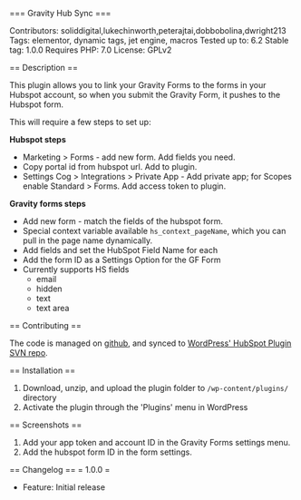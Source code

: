 === Gravity Hub Sync ===

Contributors: soliddigital,lukechinworth,peterajtai,dobbobolina,dwright213 
Tags: elementor, dynamic tags, jet engine, macros 
Tested up to: 6.2 
Stable tag: 1.0.0 
Requires PHP: 7.0 
License: GPLv2 


== Description ==

This plugin allows you to link your Gravity Forms to the forms in your Hubspot account, so when you submit the Gravity Form, it pushes to the Hubspot form.

This will require a few steps to set up:

**Hubspot steps**
- Marketing > Forms - add new form. Add fields you need.
- Copy portal id from hubspot url. Add to plugin.
- Settings Cog > Integrations > Private App - Add private app; for Scopes enable Standard > Forms. Add access token to plugin.

**Gravity forms steps**
- Add new form - match the fields of the hubspot form.
- Special context variable available `hs_context_pageName`, which you can pull in the page name dynamically.
- Add fields and set the HubSpot Field Name for each
- Add the form ID as a Settings Option for the GF Form
- Currently supports HS fields
  - email
  - hidden
  - text
  - text area

== Contributing ==

The code is managed on [github](https://github.com/SolidDigital/hubspot-plugin), and synced to [WordPress' HubSpot Plugin SVN repo](https://plugins.trac.wordpress.org/browser/hubspot-plugin/).

== Installation ==
1. Download, unzip, and upload the plugin folder to `/wp-content/plugins/` directory
2. Activate the plugin through the 'Plugins' menu in WordPress

== Screenshots ==
1. Add your app token and account ID in the Gravity Forms settings menu.
2. Add the hubspot form ID in the form settings.

== Changelog ==
= 1.0.0 =
- Feature: Initial release
